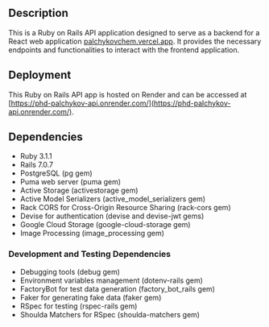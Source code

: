 ## Description

This is a Ruby on Rails API application designed to serve as a backend for a React web application [palchykovchem.vercel.app](https://palchykovchem.vercel.app/). It provides the necessary endpoints and functionalities to interact with the frontend application.

## Deployment

This Ruby on Rails API app is hosted on Render and can be accessed at [https://phd-palchykov-api.onrender.com/](https://phd-palchykov-api.onrender.com/).

## Dependencies

- Ruby 3.1.1
- Rails 7.0.7
- PostgreSQL (pg gem)
- Puma web server (puma gem)
- Active Storage (activestorage gem)
- Active Model Serializers (active_model_serializers gem)
- Rack CORS for Cross-Origin Resource Sharing (rack-cors gem)
- Devise for authentication (devise and devise-jwt gems)
- Google Cloud Storage (google-cloud-storage gem)
- Image Processing (image_processing gem)

### Development and Testing Dependencies

- Debugging tools (debug gem)
- Environment variables management (dotenv-rails gem)
- FactoryBot for test data generation (factory_bot_rails gem)
- Faker for generating fake data (faker gem)
- RSpec for testing (rspec-rails gem)
- Shoulda Matchers for RSpec (shoulda-matchers gem)
